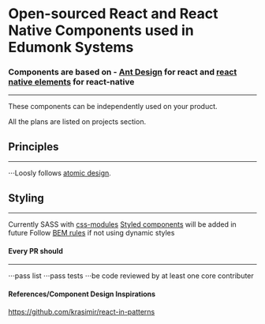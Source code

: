 # Open-sourced React and React Native Components used in Edumonk Systems 

### Components are based on - [Ant Design](https://github.com/ant-design/ant-design) for react and [react native elements](https://github.com/react-native-training/react-native-elements) for react-native
------------
These components can be independently used on your product.

All the plans are listed on projects section.

## Principles
------------
⋅⋅⋅Loosly follows [atomic design](http://bradfrost.com/blog/post/atomic-web-design/).

## Styling
------------
Currently SASS with [css-modules](https://github.com/css-modules/css-modules)
[Styled components](https://www.styled-components.com/) will be added in future
Follow [BEM rules](http://getbem.com/) if not using dynamic styles

#### Every PR should
------------
⋅⋅⋅pass list
⋅⋅⋅pass tests
⋅⋅⋅be code reviewed by at least one core contributer

#### References/Component Design Inspirations
https://github.com/krasimir/react-in-patterns